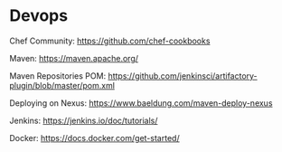 # Devops

Chef Community: https://github.com/chef-cookbooks 

Maven: https://maven.apache.org/

Maven Repositories POM: https://github.com/jenkinsci/artifactory-plugin/blob/master/pom.xml

Deploying on Nexus: https://www.baeldung.com/maven-deploy-nexus

Jenkins: https://jenkins.io/doc/tutorials/

Docker: https://docs.docker.com/get-started/

